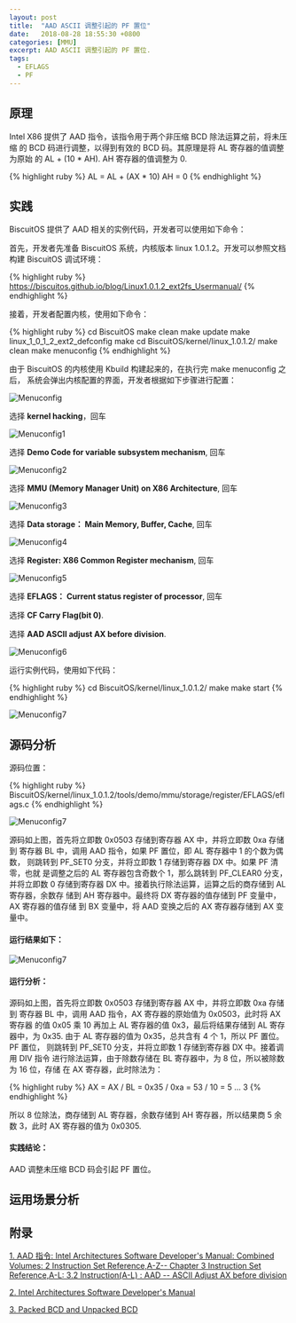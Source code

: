 ```yaml
---
layout: post
title:  "AAD ASCII 调整引起的 PF 置位"
date:   2018-08-28 18:55:30 +0800
categories: [MMU]
excerpt: AAD ASCII 调整引起的 PF 置位.
tags:
  - EFLAGS
  - PF
---
```


## 原理

Intel X86 提供了 AAD 指令，该指令用于两个非压缩 BCD 除法运算之前，将未压缩
的 BCD 码进行调整，以得到有效的 BCD 码。其原理是将 AL 寄存器的值调整为原始
的 AL + (10 * AH). AH 寄存器的值调整为 0.

{% highlight ruby %}
AL = AL + (AX * 10)
AH = 0
{% endhighlight %}

## 实践

BiscuitOS 提供了 AAD 相关的实例代码，开发者可以使用如下命令：

首先，开发者先准备 BiscuitOS 系统，内核版本 linux 1.0.1.2。开发可以参照文档
构建 BiscuitOS 调试环境：

{% highlight ruby %}
https://biscuitos.github.io/blog/Linux1.0.1.2_ext2fs_Usermanual/
{% endhighlight %}


接着，开发者配置内核，使用如下命令：

{% highlight ruby %}
cd BiscuitOS
make clean
make update
make linux_1_0_1_2_ext2_defconfig
make
cd BiscuitOS/kernel/linux_1.0.1.2/
make clean
make menuconfig
{% endhighlight %}

由于 BiscuitOS 的内核使用 Kbuild 构建起来的，在执行完 make menuconfig 之后，
系统会弹出内核配置的界面，开发者根据如下步骤进行配置：

![Menuconfig](https://raw.githubusercontent.com/EmulateSpace/PictureSet/master/BiscuitOS/kernel/MMU000003.png)

选择 **kernel hacking**，回车

![Menuconfig1](https://raw.githubusercontent.com/EmulateSpace/PictureSet/master/BiscuitOS/kernel/MMU000004.png)

选择 **Demo Code for variable subsystem mechanism**, 回车

![Menuconfig2](https://raw.githubusercontent.com/EmulateSpace/PictureSet/master/BiscuitOS/kernel/MMU000005.png)

选择 **MMU (Memory Manager Unit) on X86 Architecture**, 回车

![Menuconfig3](https://raw.githubusercontent.com/EmulateSpace/PictureSet/master/BiscuitOS/kernel/MMU000006.png)

选择 **Data storage： Main  Memory, Buffer, Cache**, 回车

![Menuconfig4](https://raw.githubusercontent.com/EmulateSpace/PictureSet/master/BiscuitOS/kernel/MMU000007.png)

选择 **Register: X86 Common Register mechanism**, 回车

![Menuconfig5](https://raw.githubusercontent.com/EmulateSpace/PictureSet/master/BiscuitOS/kernel/MMU000008.png)

选择 **EFLAGS： Current status register of processor**, 回车

选择 **CF    Carry Flag(bit 0)**.

选择 **AAD   ASCII adjust AX before division**.

![Menuconfig6](https://raw.githubusercontent.com/EmulateSpace/PictureSet/master/BiscuitOS/kernel/MMU000181.png)

运行实例代码，使用如下代码：

{% highlight ruby %}
cd BiscuitOS/kernel/linux_1.0.1.2/
make 
make start
{% endhighlight %}

![Menuconfig7](https://raw.githubusercontent.com/EmulateSpace/PictureSet/master/BiscuitOS/kernel/MMU000103.png)

## 源码分析

源码位置：

{% highlight ruby %}
BiscuitOS/kernel/linux_1.0.1.2/tools/demo/mmu/storage/register/EFLAGS/eflags.c
{% endhighlight %}

![Menuconfig7](https://raw.githubusercontent.com/EmulateSpace/PictureSet/master/BiscuitOS/kernel/MMU000104.png)

源码如上图，首先将立即数 0x0503 存储到寄存器 AX 中，并将立即数 0xa 存储到
寄存器 BL 中，调用 AAD 指令，如果 PF 置位，即 AL 寄存器中 1 的个数为偶数，
则跳转到 PF_SET0 分支，并将立即数 1 存储到寄存器 DX 中。如果 PF 清零，也就
是调整之后的 AL 寄存器包含奇数个 1，那么跳转到 PF_CLEAR0 分支，并将立即数 0 
存储到寄存器 DX 中。接着执行除法运算，运算之后的商存储到 AL 寄存器，余数存
储到 AH 寄存器中。最终将 DX 寄存器的值存储到 PF 变量中，AX 寄存器的值存储
到 BX 变量中，将 AAD 变换之后的 AX 寄存器存储到 AX 变量中。

#### 运行结果如下：

![Menuconfig7](https://raw.githubusercontent.com/EmulateSpace/PictureSet/master/BiscuitOS/kernel/MMU000105.png)

#### 运行分析：

源码如上图，首先将立即数 0x0503 存储到寄存器 AX 中，并将立即数 0xa 存储到
寄存器 BL 中，调用 AAD 指令，AX 寄存器的原始值为 0x0503，此时将 AX 寄存器
的值 0x05 乘 10 再加上 AL 寄存器的值 0x3，最后将结果存储到 AL 寄存器中，为 
0x35. 由于 AL 寄存器的值为 0x35，总共含有 4 个 1，所以 PF 置位。 PF 置位，
则跳转到 PF_SET0 分支，并将立即数 1 存储到寄存器 DX 中。接着调用 DIV 指令
进行除法运算，由于除数存储在 BL 寄存器中，为 8 位，所以被除数为 16 位，存储
在 AX 寄存器，此时除法为：

{% highlight ruby %}
AX = AX / BL = 0x35 / 0xa = 53 / 10 = 5 ... 3
{% endhighlight %}

所以 8 位除法，商存储到 AL 寄存器，余数存储到 AH 寄存器，所以结果商 5 余数 
3，此时 AX 寄存器的值为 0x0305.

#### 实践结论：

AAD 调整未压缩 BCD 码会引起 PF 置位。

## 运用场景分析

## 附录

[1. AAD 指令: Intel Architectures Software Developer's Manual: Combined Volumes: 2 Instruction Set Reference,A-Z-- Chapter 3 Instruction Set Reference,A-L: 3.2 Instruction(A-L) : AAD -- ASCII Adjust AX before division](https://software.intel.com/en-us/articles/intel-sdm)

[2. Intel Architectures Software Developer's Manual](https://github.com/BiscuitOS/Documentation/blob/master/Datasheet/Intel-IA32_DevelopmentManual.pdf)

[3. Packed BCD and Unpacked BCD](https://github.com/BuddyZhang1/Kernel/tree/master/tools/demo/Data/Base/BCD)
